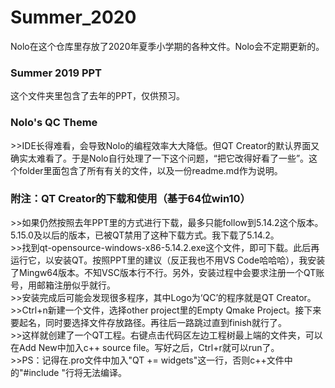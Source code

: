 # Summer_2020
Nolo在这个仓库里存放了2020年夏季小学期的各种文件。Nolo会不定期更新的。
<h3>Summer 2019 PPT</h3>
这个文件夹里包含了去年的PPT，仅供预习。
<h3>Nolo's QC Theme</h3>
>>IDE长得难看，会导致Nolo的编程效率大大降低。但QT Creator的默认界面又确实太难看了。于是Nolo自行处理了一下这个问题，“把它改得好看了一些”。这个folder里面包含了所有有关的文件，以及一份readme.md作为说明。
<h3>附注：QT Creator的下载和使用（基于64位win10）</h3>
>>如果仍然按照去年PPT里的方式进行下载，最多只能follow到5.14.2这个版本。5.15.0及以后的版本，已被QT禁用了这种下载方式。我下载了5.14.2。<br>
>>找到qt-opensource-windows-x86-5.14.2.exe这个文件，即可下载。此后再运行它，以安装QT。按照PPT里的建议（反正我也不用VS Code哈哈哈），我安装了Mingw64版本。不知VSC版本行不行。另外，安装过程中会要求注册一个QT账号，用邮箱注册似乎就行。<br>
>>安装完成后可能会发现很多程序，其中Logo为‘QC’的程序就是QT Creator。<br>
>>Ctrl+n新建一个文件，选择other project里的Empty Qmake Project。接下来要起名，同时要选择文件存放路径。再往后一路跳过直到finish就行了。<br>
>>这样就创建了一个QT工程。右键点击代码区左边工程树最上端的文件夹，可以在Add New中加入c++ source file。写好之后，Ctrl+r就可以run了。<br>
>>PS：记得在.pro文件中加入"QT += widgets"这一行，否则c++文件中的"#include <QApplication>"行将无法编译。
